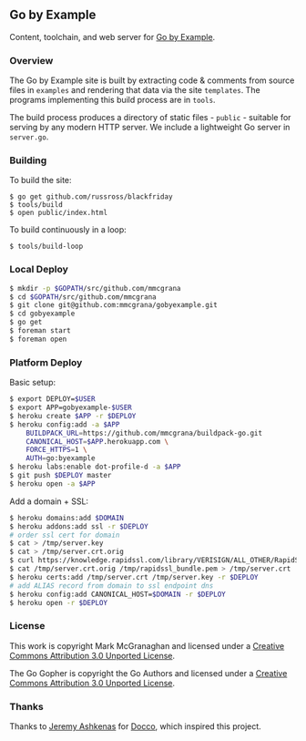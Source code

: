 ## Go by Example

Content, toolchain, and web server for [Go by Example](https://gobyexample.com).


### Overview

The Go by Example site is built by extracting code &
comments from source files in `examples` and rendering
that data via the site `templates`. The programs
implementing this build process are in `tools`.

The build process produces a directory of static files -
`public` - suitable for serving by any modern HTTP server.
We include a lightweight Go server in `server.go`.


### Building

To build the site:

```console
$ go get github.com/russross/blackfriday
$ tools/build
$ open public/index.html
```

To build continuously in a loop:

```console
$ tools/build-loop
```


### Local Deploy

```bash
$ mkdir -p $GOPATH/src/github.com/mmcgrana
$ cd $GOPATH/src/github.com/mmcgrana
$ git clone git@github.com:mmcgrana/gobyexample.git
$ cd gobyexample
$ go get
$ foreman start
$ foreman open
```


### Platform Deploy

Basic setup:

```bash
$ export DEPLOY=$USER
$ export APP=gobyexample-$USER
$ heroku create $APP -r $DEPLOY
$ heroku config:add -a $APP
    BUILDPACK_URL=https://github.com/mmcgrana/buildpack-go.git
    CANONICAL_HOST=$APP.herokuapp.com \
    FORCE_HTTPS=1 \
    AUTH=go:byexample
$ heroku labs:enable dot-profile-d -a $APP
$ git push $DEPLOY master
$ heroku open -a $APP
```

Add a domain + SSL:

```bash
$ heroku domains:add $DOMAIN
$ heroku addons:add ssl -r $DEPLOY
# order ssl cert for domain
$ cat > /tmp/server.key
$ cat > /tmp/server.crt.orig
$ curl https://knowledge.rapidssl.com/library/VERISIGN/ALL_OTHER/RapidSSL%20Intermediate/RapidSSL_CA_bundle.pem > /tmp/rapidssl_bundle.pem
$ cat /tmp/server.crt.orig /tmp/rapidssl_bundle.pem > /tmp/server.crt
$ heroku certs:add /tmp/server.crt /tmp/server.key -r $DEPLOY
# add ALIAS record from domain to ssl endpoint dns
$ heroku config:add CANONICAL_HOST=$DOMAIN -r $DEPLOY
$ heroku open -r $DEPLOY
```


### License

This work is copyright Mark McGranaghan and licensed under a
[Creative Commons Attribution 3.0 Unported License](http://creativecommons.org/licenses/by/3.0/).

The Go Gopher is copyright the Go Authors and licensed under a
[Creative Commons Attribution 3.0 Unported License](http://creativecommons.org/licenses/by/3.0/).


### Thanks

Thanks to [Jeremy Ashkenas](https://github.com/jashkenas)
for [Docco](http://jashkenas.github.com/docco/), which
inspired this project.
